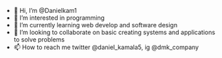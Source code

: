 - 👋 Hi, I’m @Danielkam1
- 👀 I’m interested in programming 
- 🌱 I’m currently learning web develop and software design
- 💞️ I’m looking to collaborate on basic creating systems and applications to solve problems
- 📫 How to reach me  twitter @daniel_kamala5,   ig @dmk_company

  
